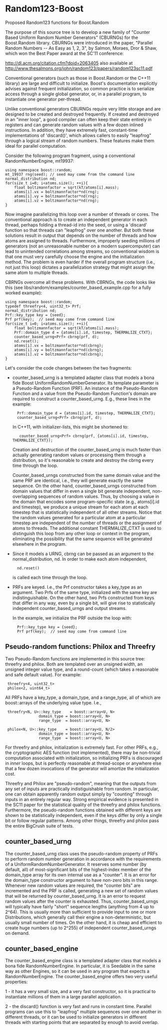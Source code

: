 Random123-Boost
===============

Proposed Random123 functions for Boost.Random

The purpose of this source tree is to develop a new family of
"Counter Based Uniform Random Number Generators" (CBURNGs) for the
Boost.Random library.  CBURNGs were introduced in the paper, "Parallel
Random Numbers -- As Easy as 1, 2, 3", by Salmon, Moraes, Dror & Shaw,
which won the Best Paper award at the SC'11  conference:

http://dl.acm.org/citation.cfm?doid=2063405
also available at
http://www.thesalmons.org/john/random123/papers/random123sc11.pdf

Conventional generators (such as those in Boost.Random or the C++11
<random> library) are large and difficult to initialize.  Boost's
documentation explicitly advises against frequent initialization, so
common practice is to serialize access through a single global
generator, or, in a parallel program, to instantiate one generator
per-thread.

Unlike conventional generators CBURNGs require very little storage and
are designed to be created and destroyed frequently.  If created and
destroyed in an "inner loop", a good compiler can often keep their
state entirely in registers and can generate random values with a few
dozen inlined instructions.  In addition, they have extremely fast,
constant-time implementations of 'discard()', which allows callers to
easily "leapfrog" through a logical stream of random numbers.
These features make them ideal for parallel computation. 

Consider the following program fragment, using a conventional
RandomNumberEngine, mt19937:

    using namespace boost::random;
    mt_19937 rng(seed); // seed may come from the command line
    normal_distribution nd;
    for(size_t i=0; i<atoms.size(); ++i){
        float boltzmannfactor = sqrt(kT/atoms[i].mass);
        atoms[i].vx = boltzmannfactor*nd(rng);
        atoms[i].vy = boltzmannfactor*nd(rng);
        atoms[i].vz = boltzmannfactor*nd(rng);
    }

Now imagine parallelizing this loop over a number of threads or cores.
The conventional approach is to create an independent generator in
each thread, perhaps folding a thread-id into the seed, or using a
'discard' function so that threads can "leapfrog" over one another.
But both these solutions result in output that depends on the number
of threads and how atoms are assigned to threads.  Furthermore,
improperly seeding millions of generators (not an unreasonable number
on a modern supercomputer) can lead to unintended correlations among
streams, so conventional wisdom is that one must very carefully choose
the engine and the initialization method.  The problem is even harder
if the overall program structure (i.e., not just this loop) dictates a
parallelization strategy that might assign the same atom to multiple
threads.

CBRNGs overcome all these problems.  With CBRNGs, the code looks like
this (see libs/random/examples/counter_based_example.cpp for a fully
worked example):

    using namespace boost::random;
    typedef threefry<4, uint32_t> Prf;
    normal_distribution nd;
    Prf::key_type key = {seed};
    Prf prf(key);  // seed may come from command line
    for(size_t i=0; i<atoms.size(); ++i){
        float boltzmannfactor = sqrt(kT/atoms[i].mass);
        Prf::domain_type d = {atoms[i].id, timestep, THERMALIZE_CTXT};
        counter_based_urng<Prf> cbrng(prf, d);
        nd.reset();
        atoms[i].vx = boltzmannfactor*nd(cbrng);
        atoms[i].vy = boltzmannfactor*nd(cbrng);
        atoms[i].vz = boltzmannfactor*nd(cbrng);
    }

Let's consider the code changes between the two fragments:

- counter_based_urng is a templated adapter class that models a bona
fide Boost UniformRandomNumberGenerator.  Its template parameter is a
Pseudo-Random Function (PRF).  An instance of the Pseudo-Random
Function and a value from the Pseudo-Random Function's domain are
required to construct a counter_based_urng.  E.g., these lines in the
example:

        Prf::domain_type d = {atoms[i].id, timestep, THERMALIZE_CTXT};
        counter_based_urng<Prf> cbrng(prf, d);

    In C++11, with initializer-lists, this might be shortened to:

         counter_based_urng<Prf> cbrng(prf, {atoms[i].id, timestep, THERMALIZE_CTXT});

    Creation and destruction of the counter_based_urng is much faster than
    actually generating random values or processing them through a
    distribution, so it's reasonable to create and destroy the cbrng every
    time through the loop.
    
    Counter_based_urngs constructed from the same domain value and the
    same PRF are identical, i.e., they will generate exactly the same
    sequence.  On the other hand, counter_based_urngs constructed from
    domain values that differ in even a single bit generate independent,
    non-overlapping sequences of random values.  Thus, by choosing a value
    in the domain that encodes some program-specific state (e.g.,
    atoms[i].id and timestep), we produce a unique
    stream for each atom at each timestep that is statistically
    independent of all other streams.  Notice that the random values
    generated for a particular atom at a particular timestep are
    independent of the number of threads or the assignment of atoms to
    threads.  The additional constant THERMALIZE_CTXT is used to
    distinguish this loop from any other loop or context in the program,
    eliminating the possibility that the same sequence will be generated
    elsewhere in the program.

- Since it models a URNG, cbrng can be passed as an argument to the
normal_distribution, nd.  In order to make each atom independent,

        nd.reset() 
    
    is called each time through the loop.

- PRFs are keyed.  I.e., the Prf constructor takes a key_type as an
argument.  Two Prfs of the same type, initialized with the same key
are indistinguishable.  On the other hand, two Prfs constructed from
keys that differ in any way, even by a single bit, will give rise to
statistically independent counter_based_urngs and output streams.

    In the example, we initialize the PRF outside the loop with:

        Prf::key_type key = {seed};
        Prf prf(key);  // seed may come from command line



Pseudo-random functions:  Philox and Threefry
---------------------------------------------

Two Pseudo-Random functions are implemented in this source tree: threefry
and philox.  Both are templated over an unsigned width, an unsigned
integer value type, and a round-count (which takes a reasonable and safe
default value).  For example:

     threefry<4, uint32_t>
     philox<2, uint64_t>

All PRFs have a key_type, a domain_type, and a range_type, all
of which are boost::arrays of the underlying value type.  I.e.,

     threefry<N, U>::key_type    = boost::array<U, N>
                   domain_type = boost::array<U, N>
                   range_type  = boost::array<U, N>

     philox<N, U>::key_type    = boost::array<U, N/2>
                   domain_type = boost::array<U, N>
                   range_type  = boost::array<U, N>
   
For threefry and philox, initialization is extremely fast.  For other
PRFs, e.g., the cryptographic AES function (not implemented), there
may be non-trivial computation associated with initialization, so
initializing PRFs is discouraged in *inner* loops, but is perfectly
reasonable at thread-scope or anywhere else that a few dozen
invocations of the generator will amortize the initialization cost.

Threefry and Philox are "pseudo-random", meaning that the outputs from
any set of inputs are practically indistiguishable from random.  In
particular, one can obtain apparently random output simply by
"counting" through inputs in an entirely regular way.  Strong
empirical evidence is presented in the SC11 paper for the statistical
quality of the threefry and philox functions.  Furthermore, the
pseudo-random functions obtained with different keys are shown to be
statistically independent, even if the keys differ by only a single
bit or follow regular patterns.  Among other things, threefry and
philox pass the entire BigCrush suite of tests.

counter_based_urng
------------------

The counter_based_urng class uses the pseudo-random property of PRFs
to perform random number generation in accordance with the
requirements of a UniformRandomNumberGenerator.  It reserves some
number (by default, all) of most-significant bits of the highest-index
member of the domain_type array for its own internal use as a
"counter".  It is an error for the domain_type constructor argument to
have non-zero bits in this range.  Whenever new random values are
required, the "counter bits" are incremented and the PRF is called,
generating a new set of random values that will be returned by
counter_based_urng.  It is an error to request random values after the
counter is exhausted.  Thus, counter_based_urngs will typically have
fairly "short" sequence lengths (anything from 4 up to 2^64).  This is
usually more than sufficient to provide input to one or more
Distributions, which generally call their engine a non-deterministic,
but usually small number of times.  On the other hand, it is cheap and
efficient to create huge numbers (up to 2^255) of independent
counter_based_urngs on demand.


counter_based_engine
--------------------

The counter_based_engine class is a templated adapter class that
models a bona fide RandomNumberEngine.  In particular, it is Seedable
in the same way as other Engines, so it can be used in any program
that expects a RandomNumberEngine.  The counter_based_engine offers
two very useful properties:

1 - it has a very small size, and a very fast constructor, so it is
practical to instantiate millions of them in a large parallel
application.

2 - the discard() function is very fast and runs in constant time.
Parallel programs can use this to "leapfrog" multiple sequences over
one another in different threads, or it can be used to initialize
generators in different threads with starting points that are
separated by enough to avoid overlap.
